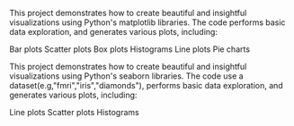 This project demonstrates how to create beautiful and insightful visualizations using Python's matplotlib libraries. The code performs basic data exploration, and generates various plots, including:

Bar plots 
Scatter plots 
Box plots 
Histograms 
Line plots
Pie charts


This project demonstrates how to create beautiful and insightful visualizations using Python's seaborn libraries. The code use a dataset(e.g,"fmri","iris","diamonds"), performs basic data exploration, and generates various plots, including:

Line plots
Scatter plots
Histograms

